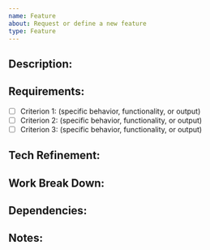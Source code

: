 ```yaml
---
name: Feature
about: Request or define a new feature
type: Feature
---
```

## Description:  
<!-- Explain why this feature is needed and what problem it solves -->

## Requirements: 
- [ ] Criterion 1: (specific behavior, functionality, or output)  
- [ ] Criterion 2: (specific behavior, functionality, or output)  
- [ ] Criterion 3: (specific behavior, functionality, or output)

## Tech Refinement:  
<!-- Describe how this feature could be implemented. Include technical details, API changes, or design ideas -->

## Work Break Down:
<!-- Break down the work into what you think are manageable work items for individuals -->

## Dependencies:
<!-- List any dependencies, blockers, or related issues -->

## Notes: 
<!-- Any extra information, mockups, diagrams, or references -->
